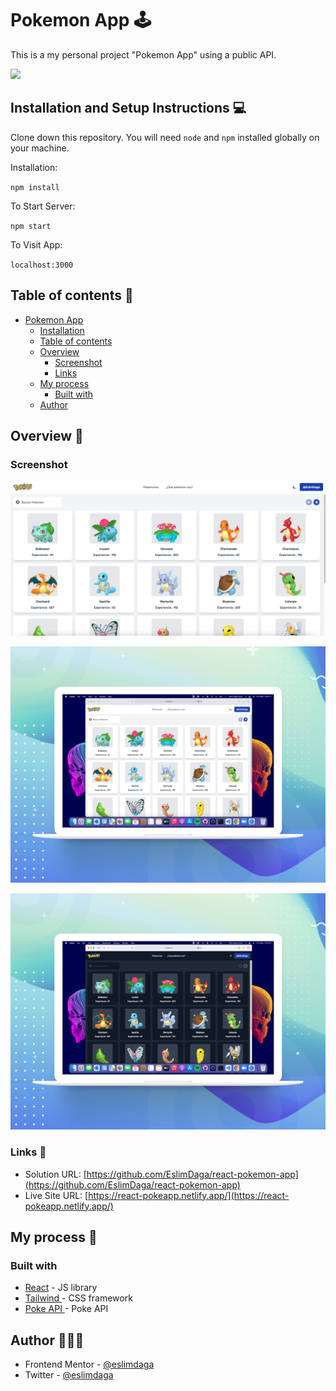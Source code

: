 # Pokemon App 🕹

This is a my personal project "Pokemon App" using a public API.

![](./src/assets/images/screenshot.jpg)

## Installation and Setup Instructions 💻

Clone down this repository. You will need `node` and `npm` installed globally on your machine.

Installation:

`npm install`

To Start Server:

`npm start`

To Visit App:

`localhost:3000`

## Table of contents 📄

- [Pokemon App](#frontend-mentor---github-user-search-app-solution)
  - [Installation](#installation-and-setup-instructions)
  - [Table of contents](#table-of-contents)
  - [Overview](#overview)
    - [Screenshot](#screenshot)
    - [Links](#links)
  - [My process](#my-process)
    - [Built with](#built-with)
  - [Author](#author)

## Overview 🧩
### Screenshot

![](./src/assets/images/image.png)

![](./src/assets/images/view_desktop_white.jpg)

![](./src/assets/images/view_desktop_black.jpg)

### Links 🔗

- Solution URL: [https://github.com/EslimDaga/react-pokemon-app](https://github.com/EslimDaga/react-pokemon-app)
- Live Site URL: [https://react-pokeapp.netlify.app/](https://react-pokeapp.netlify.app/)

## My process 📄

### Built with

- [React](https://reactjs.org/) - JS library
- [Tailwind ](https://tailwindcss.com/) - CSS framework
- [Poke API ](https://pokeapi.co/) - Poke API

## Author 👨🏻‍💻

- Frontend Mentor - [@eslimdaga](https://www.frontendmentor.io/profile/eslimdaga)
- Twitter - [@eslimdaga](https://www.twitter.com/eslimdaga)
